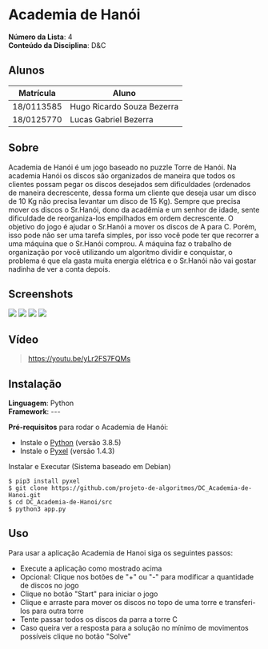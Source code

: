 # Academia de Hanói

**Número da Lista**: 4<br>
**Conteúdo da Disciplina**: D&C<br>

## Alunos
|Matrícula | Aluno |
| -- | -- |
| 18/0113585 |  Hugo Ricardo Souza Bezerra |
| 18/0125770  |  Lucas Gabriel Bezerra |

## Sobre 
Academia de Hanói é um jogo baseado no puzzle Torre de Hanói. Na academia Hanói os discos são organizados de maneira que todos os clientes possam pegar os discos desejados sem dificuldades (ordenados de maneira decrescente, dessa forma um cliente que deseja usar um disco de 10 Kg não precisa levantar um disco de 15 Kg). Sempre que precisa mover os discos o Sr.Hanói, dono da acadêmia e um senhor de idade, sente dificuldade de reorganiza-los empilhados em ordem decrescente. O objetivo do jogo é ajudar o Sr.Hanói a mover os discos de A para C. Porém, isso pode não ser uma tarefa simples, por isso você pode ter que recorrer a uma máquina que o Sr.Hanói comprou. A máquina faz o trabalho de organização por você utilizando um algoritmo dividir e conquistar, o problema é que ela gasta muita energia elétrica e o Sr.Hanói não vai gostar nadinha de ver a conta depois.

## Screenshots
![](https://i.imgur.com/5swxOcB.gif)
![](https://i.imgur.com/51PRHOL.png)
![](https://i.imgur.com/K85ELmJ.png)
![](https://i.imgur.com/31T6PmF.png)

## Vídeo
> https://youtu.be/yLr2FS7FQMs

## Instalação 
**Linguagem**: Python<br>
**Framework**: --- <br>

**Pré-requisitos** para rodar o Academia de Hanói:
* Instale o [Python](https://www.python.org/downloads/) (versão 3.8.5)
* Instale o [Pyxel](https://github.com/kitao/pyxel/blob/master/README.pt.md) (versão 1.4.3)

Instalar e Executar (Sistema baseado em Debian)

    $ pip3 install pyxel 
    $ git clone https://github.com/projeto-de-algoritmos/DC_Academia-de-Hanoi.git
    $ cd DC_Academia-de-Hanoi/src
    $ python3 app.py


## Uso 
Para usar a aplicação Academia de Hanoi siga os seguintes passos:
* Execute a aplicação como mostrado acima
* Opcional: Clique nos botões de "+" ou "-" para modificar a quantidade de discos no jogo
* Clique no botão "Start" para iniciar o jogo
* Clique e arraste para mover os discos no topo de uma torre e transferi-los para outra torre 
* Tente passar todos os discos da parra a torre C
* Caso queira ver a resposta para a solução no mínimo de movimentos possíveis clique no botão "Solve"
